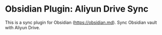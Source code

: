 # Obsidian Plugin: Aliyun Drive Sync

This is a sync plugin for Obsidian (https://obsidian.md).
Sync Obsidian vault with Aliyun Drive.